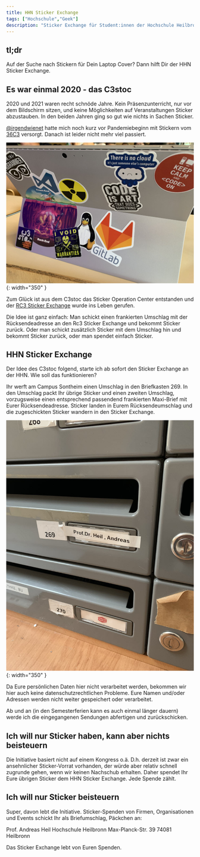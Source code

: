 ```yaml
---
title: HHN Sticker Exchange
tags: ["Hochschule","Geek"]
description: "Sticker Exchange für Student:innen der Hochschule Heilbronn"
---
```


## tl;dr

Auf der Suche nach Stickern für Dein Laptop Cover? Dann hilft Dir der HHN Sticker Exchange. 

## Es war einmal 2020 - das C3stoc

2020 und 2021 waren recht schnöde Jahre. Kein Präsenzunterricht, nur vor dem Bildschirm sitzen, und keine Möglichkeiten auf Veranstaltungen Sticker abzustauben. In den beiden Jahren ging so gut wie nichts in Sachen Sticker. 

[@irgendwienet](https://twitter.com/irgendwienet) hatte mich noch kurz vor Pandemiebeginn mit Stickern vom [36C3](https://events.ccc.de/congress/2019/wiki/index.php/Main_Page) versorgt. Danach ist leider nicht mehr viel passiert. 

![Laptop Rückseite mit mehreren Stickern mit verschiedenen Motiven](../assets/img/laptop_sticker_800px.jpg){: width="350" }

Zum Glück ist aus dem C3stoc das Sticker Operation Center entstanden und der [RC3 Sticker Exchange](https://stickeroperation.center/2020/10/26/c3-sticker-exchange/) wurde ins Leben gerufen. 

Die Idee ist ganz einfach: Man schickt einen frankierten Umschlag mit der Rücksendeadresse an den Rc3 Sticker Exchange und bekommt Sticker zurück. Oder man schickt zusätzlich Sticker mit dem Umschlag hin und bekommt Sticker zurück, oder man spendet einfach Sticker.

## HHN Sticker Exchange 

Der Idee des C3stoc folgend, starte ich ab sofort den Sticker Exchange an der HHN. Wie soll das funktionieren?

Ihr werft am Campus Sontheim einen Umschlag in den Briefkasten 269. In den Umschlag packt Ihr übrige Sticker und  einen zweiten Umschlag, vorzugsweise einen entsprechend passendend frankierten Maxi-Brief mit Eurer Rücksendeadresse. Sticker landen in Eurem Rücksendeumschlag und die zugeschickten Sticker wandern in den Sticker Exchange. 

![Laptop Rückseite mit mehreren Stickern mit verschiedenen Motiven](../assets/img/postfach_800px.jpg){: width="350" }

Da Eure persönlichen Daten hier nicht verarbeitet werden, bekommen wir hier auch keine datenschutzrechtlichen Probleme. Eure Namen und/oder Adressen werden nicht weiter gespeichert oder verarbeitet.

Ab und an (in den Semesterferien kann es auch einmal länger dauern) werde ich die eingegangenen Sendungen abfertigen und zurückschicken. 

## Ich will nur Sticker haben, kann aber nichts beisteuern

Die Initiative basiert nicht auf einem Kongress o.ä. D.h. derzeit ist zwar ein ansehnlicher Sticker-Vorrat vorhanden, der würde aber relativ schnell zugrunde gehen, wenn wir keinen Nachschub erhalten. Daher spendet Ihr Eure übrigen Sticker dem HHN Sticker Exchange. Jede Spende zählt. 

## Ich will nur Sticker beisteuern

Super, davon lebt die Initiative. Sticker-Spenden von Firmen, Organisationen und Events schickt Ihr als Briefumschlag, Päckchen an:

Prof. Andreas Heil
Hochschule Heilbronn
Max-Planck-Str. 39
74081 Heilbronn

Das Sticker Exchange lebt von Euren Spenden. 